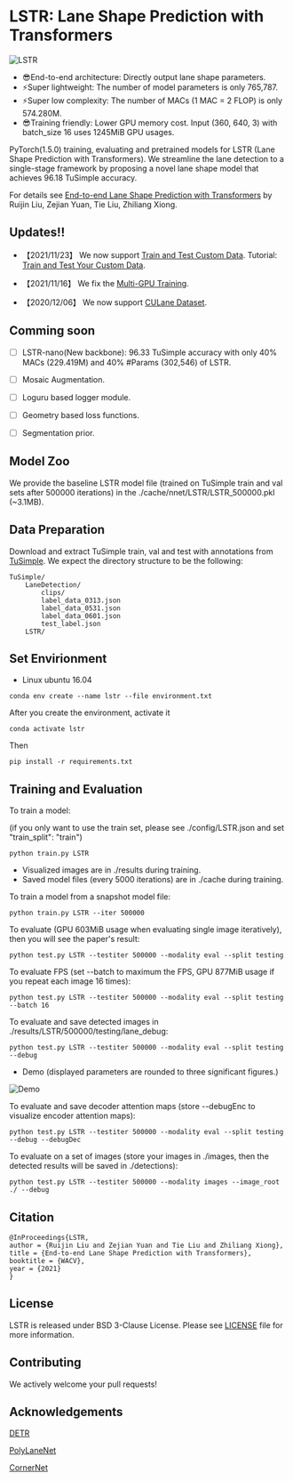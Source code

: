 **LSTR**: Lane Shape Prediction with Transformers
=======

![LSTR](.github/logo.png)

* 😎End-to-end architecture: Directly output lane shape parameters.
* ⚡Super lightweight: The number of model parameters is only 765,787.
* ⚡Super low complexity: The number of MACs (1 MAC = 2 FLOP) is only 574.280M.
* 😎Training friendly: Lower GPU memory cost. Input (360, 640, 3) with batch_size 16 uses 1245MiB GPU usages.


PyTorch(1.5.0) training, evaluating and pretrained models for LSTR (Lane Shape Prediction with Transformers).
We streamline the lane detection to a single-stage framework by proposing a novel lane shape model that achieves 96.18
TuSimple accuracy.

For details see [End-to-end Lane Shape Prediction with Transformers](https://arxiv.org/pdf/2011.04233.pdf) by Ruijin Liu, Zejian Yuan, Tie Liu, Zhiliang Xiong.

## Updates!!
* 【2021/11/23】 We now support [Train and Test Custom Data](https://github.com/liuruijin17/LSTR/tree/custom).
Tutorial: [Train and Test Your Custom Data](docs/train_test_custom_data.md).

* 【2021/11/16】 We fix the [Multi-GPU Training](https://github.com/liuruijin17/LSTR/tree/multiGPU).
* 【2020/12/06】 We now support [CULane Dataset](https://github.com/liuruijin17/LSTR/tree/culane).

## Comming soon
- [ ] LSTR-nano(New backbone): 96.33 TuSimple accuracy with only 40% MACs (229.419M) and 40% #Params (302,546) of LSTR.
- [ ] Mosaic Augmentation.
- [ ] Loguru based logger module.
- [ ] Geometry based loss functions.
- [ ] Segmentation prior.


## Model Zoo
We provide the baseline LSTR model file (trained on TuSimple train and val sets after 500000 iterations) in
the ./cache/nnet/LSTR/LSTR_500000.pkl (~3.1MB).


## Data Preparation
Download and extract TuSimple train, val and test with annotations from [TuSimple](https://github.com/TuSimple/tusimple-benchmark).
We expect the directory structure to be the following:
```
TuSimple/
    LaneDetection/
        clips/
        label_data_0313.json
        label_data_0531.json
        label_data_0601.json
        test_label.json
    LSTR/
```

## Set Envirionment

* Linux ubuntu 16.04


```
conda env create --name lstr --file environment.txt
```

After you create the environment, activate it

```
conda activate lstr
```

Then

```
pip install -r requirements.txt
```

## Training and Evaluation

To train a model:

(if you only want to use the train set, please see ./config/LSTR.json and
set "train_split": "train")
```
python train.py LSTR
```
* Visualized images are in ./results during training.
* Saved model files (every 5000 iterations) are in ./cache during training.

To train a model from a snapshot model file:
```
python train.py LSTR --iter 500000
```

To evaluate (GPU 603MiB usage when evaluating single image iteratively), then you will see the paper's result:
```
python test.py LSTR --testiter 500000 --modality eval --split testing
```

To evaluate FPS (set --batch to maximum the FPS, GPU 877MiB usage if you repeat each image 16 times):
```
python test.py LSTR --testiter 500000 --modality eval --split testing --batch 16
```

To evaluate and save detected images in ./results/LSTR/500000/testing/lane_debug:
```
python test.py LSTR --testiter 500000 --modality eval --split testing --debug
```

* Demo (displayed parameters are rounded to three significant figures.)

![Demo](.github/0601_1494453331677390055_20_resize.jpg)

To evaluate and save decoder attention maps (store --debugEnc to visualize encoder attention maps):
```
python test.py LSTR --testiter 500000 --modality eval --split testing --debug --debugDec
```

To evaluate on a set of images (store your images in ./images, then the detected results will be saved in ./detections):
```
python test.py LSTR --testiter 500000 --modality images --image_root ./ --debug
```

## Citation
```
@InProceedings{LSTR,
author = {Ruijin Liu and Zejian Yuan and Tie Liu and Zhiliang Xiong},
title = {End-to-end Lane Shape Prediction with Transformers},
booktitle = {WACV},
year = {2021}
}
```

## License
LSTR is released under BSD 3-Clause License. Please see [LICENSE](LICENSE) file for more information.

## Contributing
We actively welcome your pull requests!

## Acknowledgements

[DETR](https://github.com/facebookresearch/detr)

[PolyLaneNet](https://github.com/lucastabelini/PolyLaneNet)

[CornerNet](https://github.com/princeton-vl/CornerNet)
